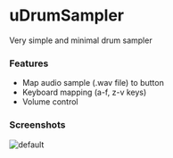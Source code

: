 # uDrumSampler
Very simple and minimal drum sampler

### Features
* Map audio sample (.wav file) to button
* Keyboard mapping (a-f, z-v keys)
* Volume control

### Screenshots

![default](https://cloud.githubusercontent.com/assets/2100323/17832326/8e385ce4-6708-11e6-8a2c-c0ab3d8e77b4.PNG)
